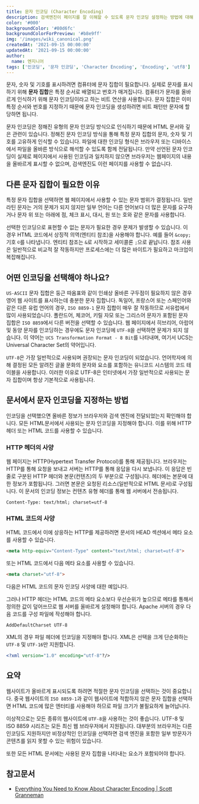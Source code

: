 ```yaml
---
title: 문자 인코딩 (Character Encoding)
description: 검색엔진이 페이지를 잘 이해할 수 있도록 문자 인코딩 설정하는 방법에 대해서 소개합니다.
color: '#000'
backgroundColor: '#80d6fc'
backgroundColorForPreview: '#b8e9ff'
img: '/images/wiki_canonical.png'
createdAt: '2021-09-15 00:00:00'
updatedAt: '2021-09-15 00:00:00'
author:
  name: 엔지니어
tags: ['인코딩', '문자 인코딩', 'Character Encoding', 'Encoding', 'utf8']
---
```


문자, 숫자 및 기호를 표시하려면 컴퓨터에 문자 집합이 필요합니다. 실제로 문자를 표시하기 위해 **문자 집합**은 특정 순서로 배열되고 번호가 매겨집니다. 컴퓨터가 문자를 올바르게 인식하기 위해 문자 인코딩이라고 하는 비트 연산을 사용합니다. 문자 집합은 이미 특정 순서와 번호를 지정하기 때문에 문자 인코딩을 생성하려면 비트 패턴만 문자에 할당하면 됩니다.

<!--more-->

문자 인코딩은 정해진 유형의 문자 인코딩 방식으로 인식하기 때문에 HTML 문서와 깊은 관련이 있습니다. 정해진 문자 인코딩 방식을 통해 특정 문자 집합의 문자, 숫자 및 기호를 고유하게 인식할 수 있습니다. 파일에 대한 인코딩 형식은 브라우저 또는 디바이스에서 파일을 올바른 방식으로 해석할 수 있도록 함께 전달됩니다. 만약 선언된 문자 인코딩이 실제로 페이지에서 사용된 인코딩과 일치하지 않으면 브라우저는 웹페이지의 내용을 올바르게 표시할 수 없으며, 검색엔진도 이런 페이지를 사용할 수 없습니다.

## 다른 문자 집합이 필요한 이유

특정 문자 집합을 선택하면 웹 페이지에서 사용할 수 있는 문자 범위가 결정됩니다. 일반 라틴 문자는 거의 문제가 되지 않지만 일부 언어는 다른 언어보다 더 많은 문자를 요구하거나 문자 위 또는 아래에 점, 체크 표시, 대시, 원 또는 호와 같은 문자를 사용합니다.

선택한 인코딩으로 표현할 수 없는 문자가 필요한 경우 문제가 발생할 수 있습니다. 이 경우 HTML 코드에서 상징적 의역(엔티티 참조)을 사용해야 합니다. 예를 들어 `&copy;` 기호 `©`를 나타냅니다. 엔티티 참조는 `&`로 시작하고 세미콜론 `;`으로 끝납니다. 참조 사용은 일반적으로 비교적 잘 작동하지만 프로세스에는 더 많은 바이트가 필요하고 마크업이 복잡해집니다.

## 어떤 인코딩을 선택해야 하나요?

`US-ASCII` 문자 집합은 둥근 따옴표와 같이 인쇄상 올바른 구두점이 필요하지 않은 경우 영어 웹 사이트를 표시하는데 충분한 문자 집합니다. 독일어, 프랑스어 또는 스페인어와 같은 다른 유럽 언어의 경우, `ISO 8859-1` 문자 집합이 매우 잘 작동하므로 서유럽에서 많이 사용되었습니다. 폴란드어, 체코어, 키릴 자모 또는 그리스어 문자가 포함된 문자 집합은 `ISO 8859`에서 다른 버전을 선택할 수 있습니다. 웹 페이지에서 히브리어, 아랍어 및 동양 문자를 인코딩하는 경우에도 문자 인코딩에 `UTF-8`을 선택하면 문제가 되지 않습니다. 이 약어는 `UCS Transformation Format - 8 Bit`를 나타내며, 여기서 UCS는 Universal Character Set의 약어입니다.

`UTF-8`은 가장 일반적으로 사용되며 권장되는 문자 인코딩이 되었습니다. 언어학자에 의해 결정된 모든 알려진 글꼴 문화의 문자와 요소를 포함하는 유니코드 시스템의 코드 테이블을 사용합니다. 이러한 이유로 UTF-8은 인터넷에서 가장 일반적으로 사용되는 문자 집합이며 항상 기본적으로 사용됩니다.

## 문서에서 문자 인코딩을 지정하는 방법

인코딩을 선택했으면 올바른 정보가 브라우저와 검색 엔진에 전달되었는지 확인해야 합니다. 모든 HTML문서에서 사용되는 문자 인코딩을 지정해야 합니다. 이를 위해 HTTP 헤더 또는 HTML 코드를 사용할 수 있습니다.

<simple-diagnosis title='문자 인코딩 SEO 진단하기' description='검색엔진 최적화를 위한 문자 인코딩을 진단해보세요.'></simple-diagnosis>

### HTTP 헤더의 사양

웹 페이지는 HTTP(Hypertext Transfer Protocol)를 통해 제공됩니다. 브라우저는 HTTP를 통해 요청을 보내고 서버는 HTTP를 통해 응답을 다시 보냅니다. 이 응답은 빈 줄로 구분된 HTTP 헤더와 본문(컨텐츠)의 두 부분으로 구성됩니다. 헤더에는 본문에 대한 정보가 포함됩니다. 그러면 본문은 요청된 리소스(일반적으로 HTML 문서)로 구성됩니다. 이 문서의 인코딩 정보는 컨텐츠 유형 헤더를 통해 웹 서버에서 전송됩니다.

```text
Content-Type: text/html; charset=utf-8
```

### HTML 코드의 사양

HTML 코드에서 이에 상응하는 HTTP를 제공하려면 문서의 HEAD 섹션에서 메타 요소를 사용할 수 있습니다.

```html
<meta http-equiv="Content-Type" content="text/html; charset=utf-8">
```

또는 HTML 코드에서 다음 메타 요소를 사용할 수 있습니다.

```html
<meta charset="utf-8">
```

다음은 HTML 코드의 문자 인코딩 사양에 대한 예입니다.

그러나 HTTP 헤더는 HTML 코드의 메타 요소보다 우선순위가 높으므로 메타를 통해서 정의한 값이 덮어쓰므로 웹 서버를 올바르게 설정해야 합니다. Apache 서버의 경우 다음 코드를 구성 파일에 작성해야 합니다.

```text
AddDefaultCharset UTF-8
```

XML의 경우 파일 헤더에 인코딩을 지정해야 합니다. XML은 선택을 크게 단순화하는 `UTF-8` 및 `UTF-16`만 지원합니다.

```xml
<?xml version="1.0" encoding="utf-8"?/>
```

## 요약

웹사이트가 올바르게 표시되도록 하려면 적절한 문자 인코딩을 선택하는 것이 중요합니다. 중국 웹사이트의 `ISO 8859-1`과 같이 웹사이트에 적합하지 않은 문자 집합을 선택하면 HTML 코드에 많은 엔터티를 사용해야 하므로 파일 크기가 불필요하게 늘어납니다.

이상적으로는 모든 종류의 웹사이트에 `UTF-8`을 사용하는 것이 좋습니다. UTF-8 및 ISO 8859 시리즈는 모든 최신 웹 브라우저에서 지원됩니다. 대부분의 브라우저는 다른 인코딩도 지원하지만 비정상적인 인코딩을 선택하면 검색 엔진을 포함한 일부 방문자가 콘텐츠를 읽지 못할 수 있는 위험이 있습니다.

또한 모든 HTML 문서에는 사용된 문자 집합을 나타내는 요소가 포함되어야 합니다.

## 참고문서

- [Everything You Need to Know About Character Encoding | Scott Granneman](https://www.granneman.com/webdev/coding/characterencoding)
